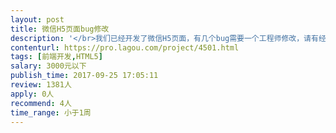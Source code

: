 ```yaml
---                
layout: post       
title: 微信H5页面bug修改           
description: '</br>我们已经开发了微信H5页面，有几个bug需要一个工程师修改，请有经验的工程师报名。</br></br>1.页面样式错乱</br>2.分享格式调整</br>3.分页调整</br>'     
contenturl: https://pro.lagou.com/project/4501.html      
tags: [前端开发,HTML5]            
salary: 3000元以下          
publish_time: 2017-09-25 17:05:11         
review: 1381人                   
apply: 0人                   
recommend: 4人                   
time_range: 小于1周              
---                 
```

